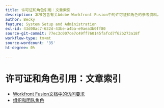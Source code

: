```yaml
---
title: 许可证和角色引用：文章索引
description: 本节包含有关Adobe Workfront Fusion中的许可证和角色的参考资料。
author: Becky
feature: System Setup and Administration
exl-id: 43d00ac7-632d-43be-a4ba-e9aea3b0ff80
source-git-commit: 77ec3c007ce7c49ff760145fafcd7f62b273a18f
workflow-type: tm+mt
source-wordcount: '35'
ht-degree: 0%

---
```


# 许可证和角色引用：文章索引

* [Workfront Fusion文档中的访问要求](/help/workfront-fusion/references/licenses-and-roles/access-level-requirements-in-documentation.md)
* [组织和团队角色](/help/workfront-fusion/references/licenses-and-roles/organization-roles.md)
